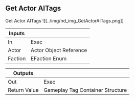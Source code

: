 ## Get Actor AITags
Get Actor AITags
![[../img/nd_img_GetActorAITags.png]]

|Inputs||
|--|--|
| In | Exec |
| Actor | Actor Object Reference |
| Faction | EFaction Enum |

|Outputs||
|--|--|
| Out | Exec |
| Return Value | Gameplay Tag Container Structure |
